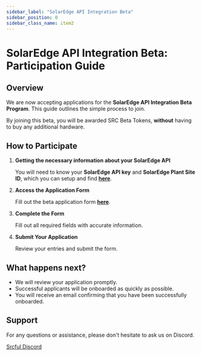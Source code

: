 ```yaml
---
sidebar_label: "SolarEdge API Integration Beta"
sidebar_position: 0
sidebar_class_name: item2
---
```


# SolarEdge API Integration Beta: Participation Guide

## Overview

We are now accepting applications for the **SolarEdge API Integration Beta Program**. This guide outlines the simple process to join.

By joining this beta, you will be awarded SRC Beta Tokens, **without** having to buy any additional hardware.

## How to Participate


1. **Getting the necessary information about your SolarEdge API**

   You will need to know your **SolarEdge API key** and **SolarEdge Plant Site ID**, which you can setup and find [**here**](https://monitoring.solaredge.com/solaredge-web/p/login).

2. **Access the Application Form**

   Fill out the beta application form [**here**](https://forms.gle/sMa5rmA3MvJa2GZW9).

3. **Complete the Form**

   Fill out all required fields with accurate information.

4. **Submit Your Application**

   Review your entries and submit the form.

## What happens next?

- We will review your application promptly.
- Successful applicants will be onboarded as quickly as possible.
- You will receive an email confirming that you have been successfully onboarded.

## Support

For any questions or assistance, please don't hesitate to ask us on Discord.

<a class="button button--primary" href="https://discord.gg/srcful">Srcful Discord</a>
